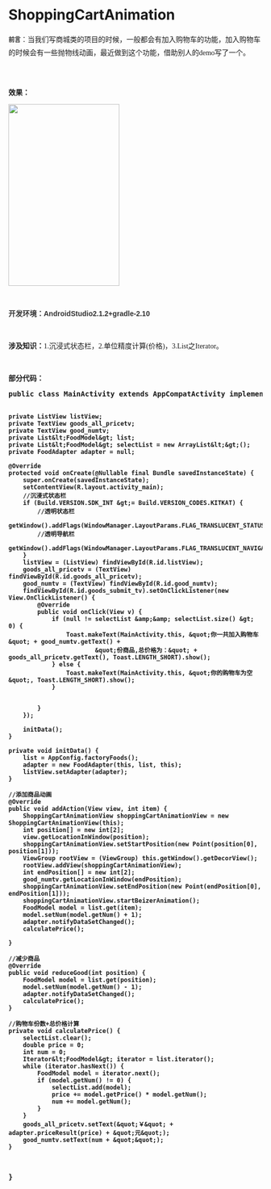 # ShoppingCartAnimation

<!-- Baidu Button BEGIN -->

<div id="article_content" class="article_content">

<p><span style="line-height:26px"><span style="font-family:Arial; color:rgb(51,51,51)"><span style="font-size:12px"><strong>前言</strong></span><span style="font-size:14px">：</span></span><span style="font-size:14px"><span style="font-family:SimHei">当我们写商城类的项目的时候，一般都会有加入购物车的功能，加入购物车的时候会有一些抛物线动画，最近做到这个功能，借助别人的demo写了一个。</span></span></span></p>
<p><span style="line-height:26px"><span style="font-size:14px"><span style="font-family:SimHei"><br>
</span></span></span></p>
<p><span style="font-family:SimHei"><span style="font-size:14px"><strong>效果：</strong></span></span></p>
<p><span style="font-family:SimHei"><span style="font-size:14px"><strong><img src="http://wx2.sinaimg.cn/large/006pg0W4gy1fdtfi51rl4g30as0inhdt.gif" width="220" height="360" alt=""><br>
</strong></span></span></p>
<p><strong style="color:rgb(51,51,51); font-family:&quot;Microsoft YaHei&quot;,Arial; font-size:14px"><br>
</strong></p>
<p><strong style="color:rgb(51,51,51); font-family:&quot;Microsoft YaHei&quot;,Arial; font-size:14px">开发环境：AndroidStudio2.1.2&#43;gradle-2.10</strong></p>
<p><span style="font-family:SimHei"><span style="font-size:14px"><strong><br>
</strong></span></span></p>
<p><span style="font-family:SimHei"><span style="font-size:14px"><strong>涉及知识：</strong></span></span><span style="font-size:14px; font-family:SimHei">1.沉浸式状态栏，</span><span style="font-size:14px; font-family:SimHei">2.单位精度计算(价&#26684;)，</span><span style="font-size:14px; font-family:SimHei">3.List之Iterator。</span></p>
<p><span style="font-size:14px; font-family:SimHei"><br>
</span></p>
<p><span style="font-size:14px; font-family:SimHei"><strong>部分代码：</strong></span></p>
<p><span style="font-family:SimHei"></span><pre name="code" class="java" style="font-size: 14px; font-weight: bold;">public class MainActivity extends AppCompatActivity implements FoodAdapter.FoodActionCallback {


    private ListView listView;
    private TextView goods_all_pricetv;
    private TextView good_numtv;
    private List&lt;FoodModel&gt; list;
    private List&lt;FoodModel&gt; selectList = new ArrayList&lt;&gt;();
    private FoodAdapter adapter = null;

    @Override
    protected void onCreate(@Nullable final Bundle savedInstanceState) {
        super.onCreate(savedInstanceState);
        setContentView(R.layout.activity_main);
        //沉浸式状态栏
        if (Build.VERSION.SDK_INT &gt;= Build.VERSION_CODES.KITKAT) {
            //透明状态栏
            getWindow().addFlags(WindowManager.LayoutParams.FLAG_TRANSLUCENT_STATUS);
            //透明导航栏
            getWindow().addFlags(WindowManager.LayoutParams.FLAG_TRANSLUCENT_NAVIGATION);
        }
        listView = (ListView) findViewById(R.id.listView);
        goods_all_pricetv = (TextView) findViewById(R.id.goods_all_pricetv);
        good_numtv = (TextView) findViewById(R.id.good_numtv);
        findViewById(R.id.goods_submit_tv).setOnClickListener(new View.OnClickListener() {
            @Override
            public void onClick(View v) {
                if (null != selectList &amp;&amp; selectList.size() &gt; 0) {
                    Toast.makeText(MainActivity.this, &quot;你一共加入购物车&quot; + good_numtv.getText() +
                            &quot;份商品,总价格为：&quot; + goods_all_pricetv.getText(), Toast.LENGTH_SHORT).show();
                } else {
                    Toast.makeText(MainActivity.this, &quot;你的购物车为空&quot;, Toast.LENGTH_SHORT).show();
                }


            }
        });

        initData();
    }

    private void initData() {
        list = AppConfig.factoryFoods();
        adapter = new FoodAdapter(this, list, this);
        listView.setAdapter(adapter);
    }

    //添加商品动画
    @Override
    public void addAction(View view, int item) {
        ShoppingCartAnimationView shoppingCartAnimationView = new ShoppingCartAnimationView(this);
        int position[] = new int[2];
        view.getLocationInWindow(position);
        shoppingCartAnimationView.setStartPosition(new Point(position[0], position[1]));
        ViewGroup rootView = (ViewGroup) this.getWindow().getDecorView();
        rootView.addView(shoppingCartAnimationView);
        int endPosition[] = new int[2];
        good_numtv.getLocationInWindow(endPosition);
        shoppingCartAnimationView.setEndPosition(new Point(endPosition[0], endPosition[1]));
        shoppingCartAnimationView.startBeizerAnimation();
        FoodModel model = list.get(item);
        model.setNum(model.getNum() + 1);
        adapter.notifyDataSetChanged();
        calculatePrice();

    }

    //减少商品
    @Override
    public void reduceGood(int position) {
        FoodModel model = list.get(position);
        model.setNum(model.getNum() - 1);
        adapter.notifyDataSetChanged();
        calculatePrice();
    }

    //购物车份数+总价格计算
    private void calculatePrice() {
        selectList.clear();
        double price = 0;
        int num = 0;
        Iterator&lt;FoodModel&gt; iterator = list.iterator();
        while (iterator.hasNext()) {
            FoodModel model = iterator.next();
            if (model.getNum() != 0) {
                selectList.add(model);
                price += model.getPrice() * model.getNum();
                num += model.getNum();
            }
        }
        goods_all_pricetv.setText(&quot;￥&quot; + adapter.priceResult(price) + &quot;元&quot;);
        good_numtv.setText(num + &quot;&quot;);
    }
}
</pre><br>
</p>
</div>

<!-- Baidu Button END -->
